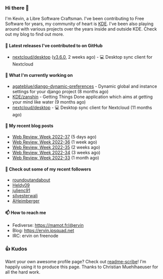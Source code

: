 ### Hi there 👋

I'm Kevin, a Libre Software Craftsman. I've been contributing to Free Software for years,
my community of heart is [KDE](https://kde.org). I've been also playing around with various
projects over the years inside and outside KDE. Check out my blog to find out more.

#### 🔭 Latest releases I've contributed to on GitHub

- [nextcloud/desktop](https://github.com/nextcloud/desktop) ([v3.6.0](https://github.com/nextcloud/desktop/releases/tag/v3.6.0), 2 weeks ago) - 💻 Desktop sync client for Nextcloud

#### 🌱 What I'm currently working on

- [agateblue/django-dynamic-preferences](https://github.com/agateblue/django-dynamic-preferences) - Dynamic global and instance settings for your django project (8 months ago)
- [KDE/zanshin](https://github.com/KDE/zanshin) - Getting Things Done application which aims at getting your mind like water (9 months ago)
- [nextcloud/desktop](https://github.com/nextcloud/desktop) - 💻 Desktop sync client for Nextcloud (11 months ago)

#### 📜 My recent blog posts

- [Web Review, Week 2022-37](https://ervin.ipsquad.net/blog/2022/09/16/web-review-week-2022-37/) (5 days ago)
- [Web Review, Week 2022-36](https://ervin.ipsquad.net/blog/2022/09/09/web-review-week-2022-36/) (1 week ago)
- [Web Review, Week 2022-35](https://ervin.ipsquad.net/blog/2022/09/02/web-review-week-2022-35/) (2 weeks ago)
- [Web Review, Week 2022-34](https://ervin.ipsquad.net/blog/2022/08/26/web-review-week-2022-34/) (3 weeks ago)
- [Web Review, Week 2022-33](https://ervin.ipsquad.net/blog/2022/08/19/web-review-week-2022-33/) (1 month ago)

#### 👯 Check out some of my recent followers

- [roundoutandabout](https://github.com/roundoutandabout)
- [Heldy09](https://github.com/Heldy09)
- [julienc91](https://github.com/julienc91)
- [silvesterwali](https://github.com/silvesterwali)
- [AHeimberger](https://github.com/AHeimberger)

#### 📫 How to reach me

- Fediverse: https://mamot.fr/@ervin
- Blog: https://ervin.ipsquad.net
- IRC: ervin on freenode

### 👍 Kudos

Want your own awesome profile page? Check out [readme-scribe](https://github.com/muesli/readme-scribe)!
I'm happily using it to produce this page. Thanks to Christian Muehlhaeuser for all the hard work.

